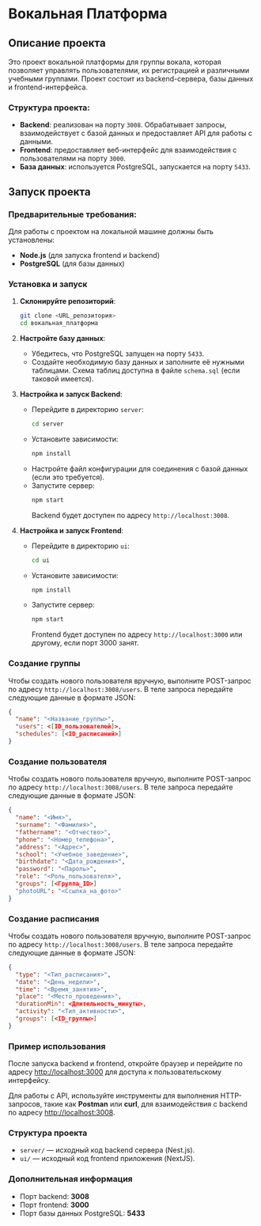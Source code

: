 # Вокальная Платформа

## Описание проекта

Это проект вокальной платформы для группы вокала, которая позволяет управлять пользователями, их регистрацией и различными учебными группами. Проект состоит из backend-сервера, базы данных и frontend-интерфейса.

### Структура проекта:

- **Backend**: реализован на порту `3008`. Обрабатывает запросы, взаимодействует с базой данных и предоставляет API для работы с данными.
- **Frontend**: предоставляет веб-интерфейс для взаимодействия с пользователями на порту `3000`.
- **База данных**: используется PostgreSQL, запускается на порту `5433`.

## Запуск проекта

### Предварительные требования:

Для работы с проектом на локальной машине должны быть установлены:

- **Node.js** (для запуска frontend и backend)
- **PostgreSQL** (для базы данных)

### Установка и запуск

1. **Склонируйте репозиторий**:

   ```bash
   git clone <URL_репозитория>
   cd вокальная_платформа
   ```

2. **Настройте базу данных**:

   - Убедитесь, что PostgreSQL запущен на порту `5433`.
   - Создайте необходимую базу данных и заполните её нужными таблицами. Схема таблиц доступна в файле `schema.sql` (если таковой имеется).

3. **Настройка и запуск Backend**:

   - Перейдите в директорию `server`:
     ```bash
     cd server
     ```
   - Установите зависимости:
     ```bash
     npm install
     ```
   - Настройте файл конфигурации для соединения с базой данных (если это требуется).
   - Запустите сервер:
     ```bash
     npm start
     ```
     Backend будет доступен по адресу `http://localhost:3008`.

4. **Настройка и запуск Frontend**:

   - Перейдите в директорию `ui`:
     ```bash
     cd ui
     ```
   - Установите зависимости:
     ```bash
     npm install
     ```
   - Запустите сервер:
     ```bash
     npm start
     ```
     Frontend будет доступен по адресу `http://localhost:3000` или другому, если порт 3000 занят.

### Создание группы

Чтобы создать нового пользователя вручную, выполните POST-запрос по адресу `http://localhost:3008/users`. В теле запроса передайте следующие данные в формате JSON:

```json
{
  "name": "<Название_группы>",
  "users": <[ID_пользователей]>,
  "schedules": [<ID_расписаний>]
}
```

### Создание пользователя

Чтобы создать нового пользователя вручную, выполните POST-запрос по адресу `http://localhost:3008/users`. В теле запроса передайте следующие данные в формате JSON:

```json
{
  "name": "<Имя>",
  "surname": "<Фамилия>",
  "fathername": "<Отчество>",
  "phone": "<Номер_телефона>",
  "address": "<Адрес>",
  "school": "<Учебное_заведение>",
  "birthdate": "<Дата_рождения>",
  "password": "<Пароль>",
  "role": "<Роль_пользователя>",
  "groups": [<Группа_ID>]
  "photoURL": "<Ссылка_на_фото>"
}
```

### Создание расписания

Чтобы создать нового пользователя вручную, выполните POST-запрос по адресу `http://localhost:3008/users`. В теле запроса передайте следующие данные в формате JSON:

```json
{
  "type": "<Тип_расписания>",
  "date": "<День_недели>",
  "time": "<Время_занятия>",
  "place": "<Место_проведения>",
  "durationMin": <Длительность_минуты>,
  "activity": "<Тип_активности>",
  "groups": [<ID_группы>]
}
```

### Пример использования

После запуска backend и frontend, откройте браузер и перейдите по адресу [http://localhost:3000](http://localhost:3000) для доступа к пользовательскому интерфейсу.

Для работы с API, используйте инструменты для выполнения HTTP-запросов, такие как **Postman** или **curl**, для взаимодействия с backend по адресу [http://localhost:3008](http://localhost:3008).

### Структура проекта

- `server/` — исходный код backend сервера (Nest.js).
- `ui/` — исходный код frontend приложения (NextJS).

### Дополнительная информация

- Порт backend: **3008**
- Порт frontend: **3000**
- Порт базы данных PostgreSQL: **5433**
